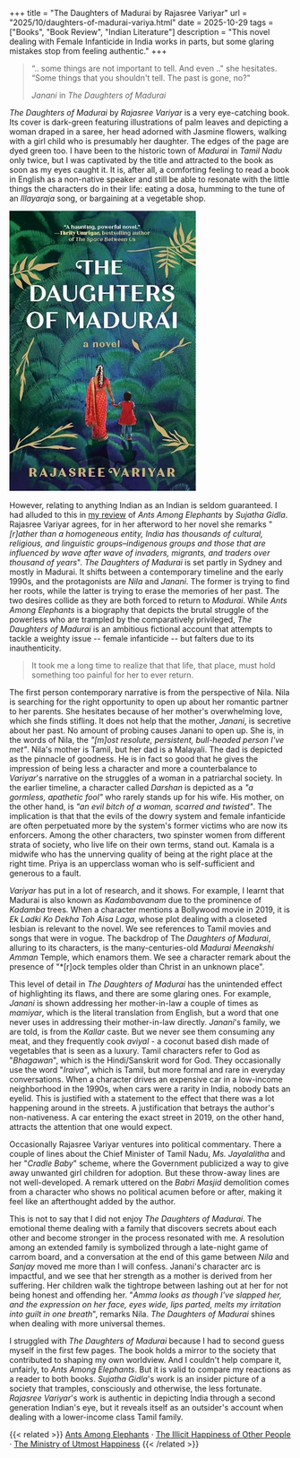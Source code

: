 +++
title = "The Daughters of Madurai by Rajasree Variyar"
url = "2025/10/daughters-of-madurai-variya.html" 
date = 2025-10-29
tags = ["Books", "Book Review", "Indian Literature"]
description = "This novel dealing with Female Infanticide in India works in parts, but some glaring mistakes stop from feeling authentic."
+++

> “.. some things are not important to tell. And even .." she hesitates. “Some things that you shouldn't tell. The past is gone, no?" 
> 
> *Janani* in *The Daughters of Madurai*

*The Daughters of Madurai* by *Rajasree Variyar* is a very eye-catching book. Its cover is dark-green featuring illustrations of palm leaves and depicting a woman draped in a saree, her head adorned with Jasmine flowers, walking with a girl child who is presumably her daughter. The edges of the page are dyed green too. I have been to the historic town of *Madurai* in *Tamil Nadu* only twice, but I was captivated by the title and attracted to the book as soon as my eyes caught it. It is, after all, a comforting feeling to read a book in English as a non-native speaker and still be able to resonate with the little things the characters do in their life: eating a dosa, humming to the tune of an *Illayaraja* song, or bargaining at a vegetable shop.

![alt](featuredSmall.jpg)


However, relating to anything Indian as an Indian is seldom guaranteed. I had alluded to this in [my review](https://www.thefreudiancouch.com/2017/09/review-of-sujatha-gidlas-ants-among.html) of *Ants Among Elephants* by *Sujatha Gidla*. Rajasree Variyar agrees, for in her afterword to her novel she remarks "*\[r\]ather than a homogeneous entity, India has thousands of cultural, religious, and linguistic groups–indigenous groups and those that are influenced by wave after wave of invaders, migrants, and traders over thousand of years*". *The Daughters of Madurai*  is set partly in Sydney and mostly in Madurai. It shifts between a contemporary timeline and the early 1990s, and the protagonists are *Nila* and *Janani*. The former is trying to find her roots, while the latter is trying to erase the memories of her past. The two desires collide as they are both forced to return to *Madurai*. While *Ants Among Elephants* is a biography that depicts the brutal struggle of the powerless who are trampled by the comparatively privileged, *The Daughters of Madurai* is an ambitious fictional account that attempts to tackle a weighty issue -- female infanticide -- but falters due to its inauthenticity.

> It took me a long time to realize that that life, that place, must hold something too painful for her to ever return.

The first person contemporary narrative is from the perspective of Nila. Nila is searching for the right opportunity to open up about her romantic partner to her parents. She hesitates because of her mother's overwhelming love, which she finds stifling. It does not help that the mother, *Janani*, is secretive about her past. No amount of probing causes Janani to open up. She is, in the words of Nila, the *"\[m\]ost resolute, persistent, bull-headed person I've met"*. Nila's mother is Tamil, but her dad is a Malayali. The dad is depicted as the pinnacle of goodness. He is in fact so good that he gives the impression of being less a character and more a counterbalance to *Variyar*'s narrative on the struggles of a woman in a patriarchal society. In the earlier timeline, a character called *Darshan* is depicted as a *"a gormless, apathetic fool"* who rarely stands up for his wife. His mother, on the other hand, is *"an evil bitch of a woman, scarred and twisted"*. The implication is that that the evils of the dowry system and female infanticide are often perpetuated more by the system's former victims who are now its enforcers. Among the other characters, two spinster women from different strata of society, who live life on their own terms, stand out. Kamala is a midwife who has the unnerving quality of being at the right place at the right time. Priya is an upperclass woman who is self-sufficient and generous to a fault.

*Variyar* has put in a lot of research, and it shows. For example, I learnt that Madurai is also known as *Kadambavanam* due to the prominence of *Kadamba* trees. When a character mentions a Bollywood movie in 2019, it is *Ek Ladki Ko Dekha Toh Aisa Laga*, whose plot dealing with a closeted lesbian is relevant to the novel. We see references to Tamil movies and songs that were in vogue. The backdrop of The *Daughters of Madurai*, alluring to its characters, is the many-centuries-old *Madurai Meenakshi Amman* Temple, which enamors them. We see a character remark about the presence of "*\[r\]ock temples older than Christ in an unknown place".

This level of detail in *The Daughters of Madurai* has the unintended effect of highlighting its flaws, and there are some glaring ones. For example, *Janani* is shown addressing her mother-in-law a couple of times as *mamiyar*, which is the literal translation from English, but a word that one never uses in addressing their mother-in-law directly. *Janani*'s family, we are told, is from the *Kallar* caste. But we never see them consuming any meat, and they frequently cook *aviyal* - a coconut based dish made of vegetables that is seen as a luxury. Tamil characters refer to God as "*Bhagawan*", which is the Hindi/Sanskrit word for God. They occasionally use the word "*Iraiva*", which is Tamil, but more formal and rare in everyday conversations. When a character drives an expensive car in a low-income neighborhood in the 1990s, when cars were a rarity in India, nobody bats an eyelid. This is justified with a statement to the effect that there was a lot happening around in the streets. A justification that betrays the author's non-nativeness. A car entering the exact street in 2019, on the other hand, attracts the attention that one would expect. 

Occasionally Rajasree Variyar ventures into political commentary. There a couple of lines about the Chief Minister of Tamil Nadu, *Ms. Jayalalitha* and her "*Cradle Baby*" scheme, where the Government publicized a way to give away unwanted girl children for adoption. But these throw-away lines are not well-developed. A remark uttered on the *Babri Masjid* demolition comes from a character who shows no political acumen before or after, making it feel like an afterthought added by the author.

This is not to say that I did not enjoy *The Daughters of Madurai*. The emotional theme dealing with a family that discovers secrets about each other and become stronger in the process resonated with me. A resolution among an extended family is symbolized through a late-night game of carrom board, and a conversation at the end of this game between *Nila* and *Sanjay* 
moved me more than I will confess. Janani's character arc is impactful, and we see that her strength as a mother is derived from her suffering. Her children walk the tightrope between lashing out at her for not being honest and offending her. "*Amma looks as though I've slapped her, and the expression on her face, eyes wide, lips parted, melts my irritation into guilt in one breath*", remarks Nila. *The Daughters of Madurai* shines when dealing with more universal themes.

I struggled with *The Daughters of Madurai* because I had to second guess myself in the first few pages. The book holds a  mirror to the society that contributed to shaping my own worldview. And I couldn't help compare it, unfairly, to *Ants Among Elephants*. But it is valid to compare my reactions as a reader to both books. *Sujatha Gidla*'s work is an insider picture of a society that tramples, consciously and otherwise, the less fortunate. *Rajasree Variyar*'s work is authentic in depicting India through a second generation Indian's eye, but it reveals itself as an outsider's account when dealing with a lower-income class Tamil family.

{{< related >}} [Ants Among Elephants](/2017/09/review-of-sujatha-gidlas-ants-among.html) · [The Illicit Happiness of Other People](/2014/09/the-illicit-happiness-of-other-people.html) · [The Ministry of Utmost Happiness](/2017/06/review-of-arundhathi-roys-ministry-of.html) {{< /related >}}













